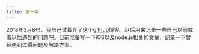 ```yaml
---
title: 第一篇
---
```

2018年3月8号，我自己试着弄了这个[github](https://github.com)博客。以后用来记录一些自己以前或者以后遇到的问题吧。目前准备写一下iOS以及node.js相关的文章，记录一下曾经遇到过得问题及解决方案。

